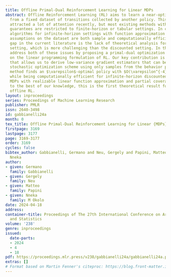 ```yaml
---
title: Offline Primal-Dual Reinforcement Learning for Linear MDPs
abstract: Offline Reinforcement Learning (RL) aims to learn a near-optimal policy
  from a fixed dataset of transitions collected by another policy. This problem has
  attracted a lot of attention recently, but most existing methods with strong theoretical
  guarantees are restricted to finite-horizon or tabular settings. In contrast, few
  algorithms for infinite-horizon settings with function approximation and minimal
  assumptions on the dataset are both sample and computationally efficient. Another
  gap in the current literature is the lack of theoretical analysis for the average-reward
  setting, which is more challenging than the discounted setting. In this paper, we
  address both of these issues by proposing a primal-dual optimization method based
  on the linear programming formulation of RL. Our key contribution is a new reparametrization
  that allows us to derive low-variance gradient estimators that can be used in a
  stochastic optimization scheme using only samples from the behavior policy. Our
  method finds an $\varepsilon$-optimal policy with $O(\varepsilon^{-4})$ samples,
  while being computationally efficient for infinite-horizon discounted and average-reward
  MDPs with realizable linear function approximation and partial coverage. Moreover,
  to the best of our knowledge, this is the first theoretical result for average-reward
  offline RL.
layout: inproceedings
series: Proceedings of Machine Learning Research
publisher: PMLR
issn: 2640-3498
id: gabbianelli24a
month: 0
tex_title: Offline Primal-Dual Reinforcement Learning for Linear {MDPs}
firstpage: 3169
lastpage: 3177
page: 3169-3177
order: 3169
cycles: false
bibtex_author: Gabbianelli, Germano and Neu, Gergely and Papini, Matteo and M Okolo,
  Nneka
author:
- given: Germano
  family: Gabbianelli
- given: Gergely
  family: Neu
- given: Matteo
  family: Papini
- given: Nneka
  family: M Okolo
date: 2024-04-18
address:
container-title: Proceedings of The 27th International Conference on Artificial Intelligence
  and Statistics
volume: '238'
genre: inproceedings
issued:
  date-parts:
  - 2024
  - 4
  - 18
pdf: https://proceedings.mlr.press/v238/gabbianelli24a/gabbianelli24a.pdf
extras: []
# Format based on Martin Fenner's citeproc: https://blog.front-matter.io/posts/citeproc-yaml-for-bibliographies/
---
```

